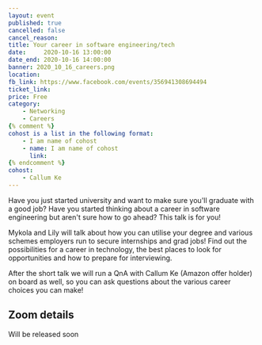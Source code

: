 ```yaml
---
layout: event
published: true
cancelled: false
cancel_reason:
title: Your career in software engineering/tech
date:     2020-10-16 13:00:00
date_end: 2020-10-16 14:00:00
banner: 2020_10_16_careers.png
location: 
fb_link: https://www.facebook.com/events/356941308694494
ticket_link:
price: Free
category:
    - Networking
    - Careers
{% comment %}
cohost is a list in the following format:
    - I am name of cohost
    - name: I am name of cohost
      link: 
{% endcomment %}
cohost:
    - Callum Ke
---
```


Have you just started university and want to make sure you'll graduate with a good job? Have you started thinking about a career in software engineering but aren't sure how to go ahead? This talk is for you!

Mykola and Lily will talk about how you can utilise your degree and various schemes employers run to secure internships and grad jobs! Find out the possibilities for a career in technology, the best places to look for opportunities and how to prepare for interviewing.

After the short talk we will run a QnA with Callum Ke (Amazon offer holder) on board as well, so you can ask questions about the various career choices you can make!

## Zoom details

Will be released soon
